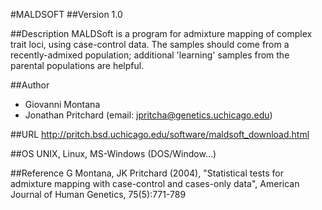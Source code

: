 #MALDSOFT
##Version
1.0

##Description
MALDSoft is a program for admixture mapping of complex trait loci, using case-control data. The samples should come from a recently-admixed population; additional 'learning' samples from the parental populations are helpful.

##Author
* Giovanni Montana
* Jonathan Pritchard (email: jpritcha@genetics.uchicago.edu)

##URL
http://pritch.bsd.uchicago.edu/software/maldsoft_download.html

##OS
UNIX, Linux, MS-Windows (DOS/Window...)

##Reference
G Montana, JK Pritchard (2004), "Statistical tests for admixture mapping with case-control and cases-only data", American Journal of Human Genetics, 75(5):771-789

